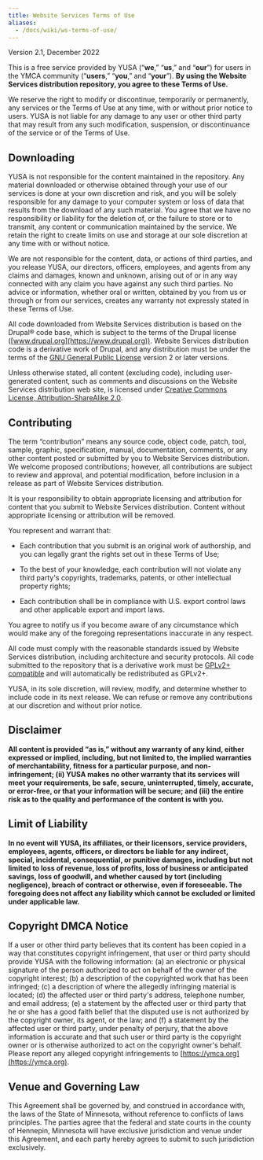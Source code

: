 ```yaml
---
title: Website Services Terms of Use
aliases:
  - /docs/wiki/ws-terms-of-use/
---
```


Version 2.1, December 2022

This is a free service provided by YUSA (“**we**,” “**us**,” and “**our**”) for users in the YMCA community (“**users**,” “**you**,” and “**your**”). **By using the Website Services distribution repository, you agree to these Terms of Use.**

We reserve the right to modify or discontinue, temporarily or permanently, any services or the Terms of Use at any time, with or without prior notice to users. YUSA is not liable for any damage to any user or other third party that may result from any such modification, suspension, or discontinuance of the service or of the Terms of Use.

## Downloading

YUSA is not responsible for the content maintained in the repository. Any material downloaded or otherwise obtained through your use of our services is done at your own discretion and risk, and you will be solely responsible for any damage to your computer system or loss of data that results from the download of any such material. You agree that we have no responsibility or liability for the deletion of, or the failure to store or to transmit, any content or communication maintained by the service. We retain the right to create limits on use and storage at our sole discretion at any time with or without notice.

We are not responsible for the content, data, or actions of third parties, and you release YUSA, our directors, officers, employees, and agents from any claims and damages, known and unknown, arising out of or in any way connected with any claim you have against any such third parties. No advice or information, whether oral or written, obtained by you from us or through or from our services, creates any warranty not expressly stated in these Terms of Use.

All code downloaded from Website Services distribution is based on the Drupal® code base, which is subject to the terms of the Drupal license ([www.drupal.org](https://www.drupal.org)). Website Services distribution code is a derivative work of Drupal, and any distribution must be under the terms of the [GNU General Public License](http://www.gnu.org/licenses/old-licenses/gpl-2.0.html) version 2 or later versions.

Unless otherwise stated, all content (excluding code), including user-generated content, such as comments and discussions on the Website Services distribution web site, is licensed under [Creative Commons License, Attribution-ShareAlike 2.0](https://creativecommons.org/licenses/by-sa/2.0/).

## Contributing

The term “contribution” means any source code, object code, patch, tool, sample, graphic, specification, manual, documentation, comments, or any other content posted or submitted by you to Website Services distribution. We welcome proposed contributions; however, all contributions are subject to review and approval, and potential modification, before inclusion in a release as part of Website Services distribution.

It is your responsibility to obtain appropriate licensing and attribution for content that you submit to Website Services distribution. Content without appropriate licensing or attribution will be removed.

You represent and warrant that:

*   Each contribution that you submit is an original work of authorship, and you can legally grant the rights set out in these Terms of Use;

*   To the best of your knowledge, each contribution will not violate any third party's copyrights, trademarks, patents, or other intellectual property rights;

*   Each contribution shall be in compliance with U.S. export control laws and other applicable export and import laws.

You agree to notify us if you become aware of any circumstance which would make any of the foregoing representations inaccurate in any respect.

All code must comply with the reasonable standards issued by Website Services distribution, including architecture and security protocols. All code submitted to the repository that is a derivative work must be [GPLv2+ compatible](https://www.gnu.org/licenses/license-list.en.html#GPLCompatibleLicenses) and will automatically be redistributed as GPLv2+.

YUSA, in its sole discretion, will review, modify, and determine whether to include code in its next release. We can refuse or remove any contributions at our discretion and without prior notice.

## Disclaimer

**All content is provided “as is,” without any warranty of any kind, either expressed or implied, including, but not limited to, the implied warranties of merchantability, fitness for a particular purpose, and non-infringement; (ii) YUSA makes no other warranty that its services will meet your requirements, be safe, secure, uninterrupted, timely, accurate, or error-free, or that your information will be secure; and (iii) the entire risk as to the quality and performance of the content is with you.**

## Limit of Liability

**In no event will YUSA, its affiliates, or their licensors, service providers, employees, agents, officers, or directors be liable for any indirect, special, incidental, consequential, or punitive damages, including but not limited to loss of revenue, loss of profits, loss of business or anticipated savings, loss of goodwill, and whether caused by tort (including negligence), breach of contract or otherwise, even if foreseeable. The foregoing does not affect any liability which cannot be excluded or limited under applicable law.**

## Copyright DMCA Notice

If a user or other third party believes that its content has been copied in a way that constitutes copyright infringement, that user or third party should provide YUSA with the following information: (a) an electronic or physical signature of the person authorized to act on behalf of the owner of the copyright interest; (b) a description of the copyrighted work that has been infringed; (c) a description of where the allegedly infringing material is located; (d) the affected user or third party's address, telephone number, and email address; (e) a statement by the affected user or third party that he or she has a good faith belief that the disputed use is not authorized by the copyright owner, its agent, or the law; and (f) a statement by the affected user or third party, under penalty of perjury, that the above information is accurate and that such user or third party is the copyright owner or is otherwise authorized to act on the copyright owner's behalf. Please report any alleged copyright infringements to [https://ymca.org](https://ymca.org).

## Venue and Governing Law

This Agreement shall be governed by, and construed in accordance with, the laws of the State of Minnesota, without reference to conflicts of laws principles. The parties agree that the federal and state courts in the county of Hennepin, Minnesota will have exclusive jurisdiction and venue under this Agreement, and each party hereby agrees to submit to such jurisdiction exclusively.
